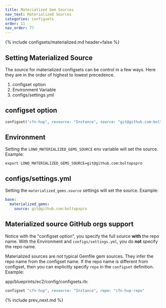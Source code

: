 ```yaml
---
title: Materialized Gem Sources
nav_text: Materialized Sources
categories: configsets
order: 11
nav_order: 77
---
```


{% include configsets/materialized.md header=false %}

## Setting Materialized Source

The source for materialized configsets can be control in a few ways.  Here they are in the order of highest to lowest precedence.

1. configset option
2. Environment Variable
3. configs/settings.yml

## configset option

```ruby
configset("cfn-hup", resource: "Instance", source: "git@github.com:boltopspro/cfn-hup")
```

## Environment

Setting the `LONO_MATERIALIZED_GEMS_SOURCE` env variable will set the source. Example:

    export LONO_MATERIALIZED_GEMS_SOURCE=git@github.com:boltopspro

## configs/settings.yml

Setting the `materialized_gems.source` settings will set the source. Example:

```yaml
base:
  materialized_gems:
    source: git@github.com:boltopspro
```

## Materialized source GitHub orgs support

Notice with the "configset option", you specify the full source **with** the repo name.  With the Environment and `configs/settings.yml`, you do **not** specify the repo name.

Materialized sources are not typical Gemfile gem sources. They infer the repo name from the configset name.  If the repo name is different from configset, then you can explicitly specify `repo` in the `configset` definition.  Example:

app/blueprints/ec2/config/configsets.rb:

```ruby
configset "cfn-hup", resource: "Instance", repo: "cfn-hup-repo"
```

{% include prev_next.md %}
